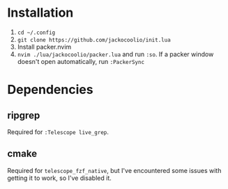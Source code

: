 # Installation
1. `cd ~/.config`
2. `git clone https://github.com/jackocoolio/init.lua`
3. Install packer.nvim
4. `nvim ./lua/jackocoolio/packer.lua` and run `:so`. If a packer window doesn't
open automatically, run `:PackerSync`

# Dependencies
## ripgrep
Required for `:Telescope live_grep`.
## cmake
Required for `telescope_fzf_native`, but I've encountered some issues with getting it to work, so I've disabled it.

